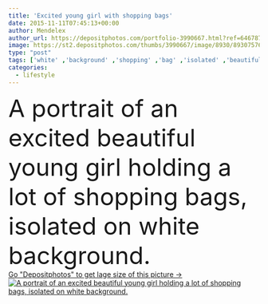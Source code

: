 ```yaml
---
title: 'Excited young girl with shopping bags'
date: 2015-11-11T07:45:13+00:00
author: Mendelex
author_url: https://depositphotos.com/portfolio-3990667.html?ref=64678756
image: https://st2.depositphotos.com/thumbs/3990667/image/8930/89307576/api_thumb_450.jpg?forcejpeg=true
type: "post"
tags: ['white' ,'background' ,'shopping' ,'bag' ,'isolated' ,'beautiful' ,'birthday' ,'christmas' ,'happy' ,'present' ,'sale' ,'customer' ,'holding' ,'shop' ,'buying' ,'season' ,'girl' ,'female' ,'young' ,'smiling' ,'beauty' ,'model' ,'happiness' ,'joy' ,'cheerful' ,'cute' ,'smile' ,'fashion' ,'pretty' ,'woman' ,'lifestyle' ,'gifts' ,'joyful' ,'sunglasses' ,'dress' ,'attractive' ,'casual' ,'sales' ,'occasion' ,'standing' ,'blowing' ,'excited' ,'purchase' ,'bags' ,'buyer' ,'shopper' ,'Holidays' ,'shopaholic' ,'consumer' ,'spree' ]
categories: 
  - lifestyle
---
```

<div aling="center">
            <font size="60"> A portrait of an excited beautiful young girl holding a lot of shopping bags, isolated on white background.</font>   
</div>
<div>
    <a href='https://depositphotos.com/89307576/stock-photo-excited-young-girl-with-shopping.html?ref=64678756' target=_blank > Go "Depositphotos" to get lage size of this picture ->
        <img href='https://depositphotos.com/89307576/stock-photo-excited-young-girl-with-shopping.html?ref=64678756' src='https://st2.depositphotos.com/3990667/8930/i/950/depositphotos_89307576-stock-photo-excited-young-girl-with-shopping.jpg?forcejpeg=true' alt='A portrait of an excited beautiful young girl holding a lot of shopping bags, isolated on white background.' >
    </a>
</div>
